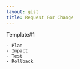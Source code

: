 ```yaml
---
layout: gist
title: Request For Change 
---
```


Template#1
```
- Plan
- Impact
- Test
- Rollback
```

